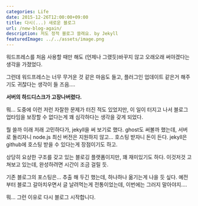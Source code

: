 ```yaml
---
categories: Life
date: 2015-12-26T12:00:00+09:00
title: 다시(...) 새로운 블로그
url: /new-blog-again/
description: 저도 정적 블로그 쓸래요. by Jekyll
featuredImage: ../../assets/image.png
---
```


워드프레스를 처음 사용할 때만 해도 (언제나 그랬듯)바꾸지 않고 오래오래 써야겠다는 생각을 가졌었다.

그런데 워드프레스는 너무 무거운 것 같은 마음도 들고, 플러그인 업데이트 같은거 해주기도 귀찮다는 생각이 들 즈음....

**서버의 하드디스크가 고장나버렸다.**

뭐... 도중에 이런 저런 자잘한 문제가 터진 적도 있었지만, 이 일이 터지고 나서 블로그 업타임을 보장할 수 없다는게 꽤 심각하다는 생각을 갖게 되었다.

뭘 쓸까 이래 저래 고민하다가, jekyll을 써 보기로 했다. ghost도 써볼까 했는데, 서버로 돌리자니 node.js 최신 버전은 지원하지 않고... 호스팅 받자니 돈이 든다. jekyll은 github에 호스팅 받을 수 있다는게 장점이기도 하고.

상당히 요상한 구조를 갖고 있는 블로깅 플랫폼이지만, 꽤 재미있기도 하다. 이것저것 고쳐보고 있는데, 완성하려면 시간이 조금 걸릴 듯.

기존 블로그의 포스팅은... 추출 해 두긴 했는데, 하나하나 옮기는게 나을 듯 싶다. 예전부터 블로그 갈아치우면서 글 날려먹는게 전통이었는데, 이번에는 그러지 말아야지....

뭐... 그런 이유로 다시 블로그 시작합니다.
